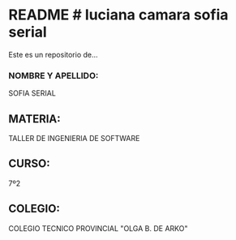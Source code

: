 # README # luciana camara sofia serial
Este es un repositorio de...

### NOMBRE Y APELLIDO: ###
SOFIA SERIAL

## MATERIA: ##
TALLER DE INGENIERIA DE SOFTWARE

## CURSO: ##
7º2

## COLEGIO: ##
COLEGIO TECNICO PROVINCIAL "OLGA B. DE ARKO"
